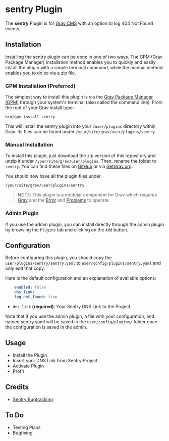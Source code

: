# sentry Plugin

The **sentry** Plugin is for [Grav CMS](http://github.com/getgrav/grav) with an option to log 404 Not Found events.

## Installation

Installing the sentry plugin can be done in one of two ways. The GPM (Grav Package Manager) installation method enables you to quickly and easily install the plugin with a simple terminal command, while the manual method enables you to do so via a zip file.

### GPM Installation (Preferred)

The simplest way to install this plugin is via the [Grav Package Manager (GPM)](http://learn.getgrav.org/advanced/grav-gpm) through your system's terminal (also called the command line).  From the root of your Grav install type:

    bin/gpm install sentry

This will install the sentry plugin into your `/user/plugins` directory within Grav. Its files can be found under `/your/site/grav/user/plugins/sentry`.

### Manual Installation

To install this plugin, just download the zip version of this repository and unzip it under `/your/site/grav/user/plugins`. Then, rename the folder to `sentry`. You can find these files on [GitHub](https://github.com/slajnflas/grav-plugin-sentry) or via [GetGrav.org](http://getgrav.org/downloads/plugins#extras).

You should now have all the plugin files under

    /your/site/grav/user/plugins/sentry
	
> NOTE: This plugin is a modular component for Grav which requires [Grav](http://github.com/getgrav/grav) and the [Error](https://github.com/getgrav/grav-plugin-error) and [Problems](https://github.com/getgrav/grav-plugin-problems) to operate.

### Admin Plugin

If you use the admin plugin, you can install directly through the admin plugin by browsing the `Plugins` tab and clicking on the `Add` button.

## Configuration

Before configuring this plugin, you should copy the `user/plugins/sentry/sentry.yaml` to `user/config/plugins/sentry.yaml` and only edit that copy.

Here is the default configuration and an explanation of available options:

```yaml
    enabled: false
    dns_link: 
    log_not_found: true
```
* `dns_link` **(required)**: Your Sentry DNS Link to the Project.

Note that if you use the admin plugin, a file with your configuration, and named sentry.yaml will be saved in the `user/config/plugins/` folder once the configuration is saved in the admin.

## Usage

- Install the Plugin
- Insert your DNS Link from Sentry Project
- Activate Plugin
- Profit

## Credits

- [Sentry Bugtracking](https://sentry.io)

## To Do

- Testing Plans
- Bugfixing
